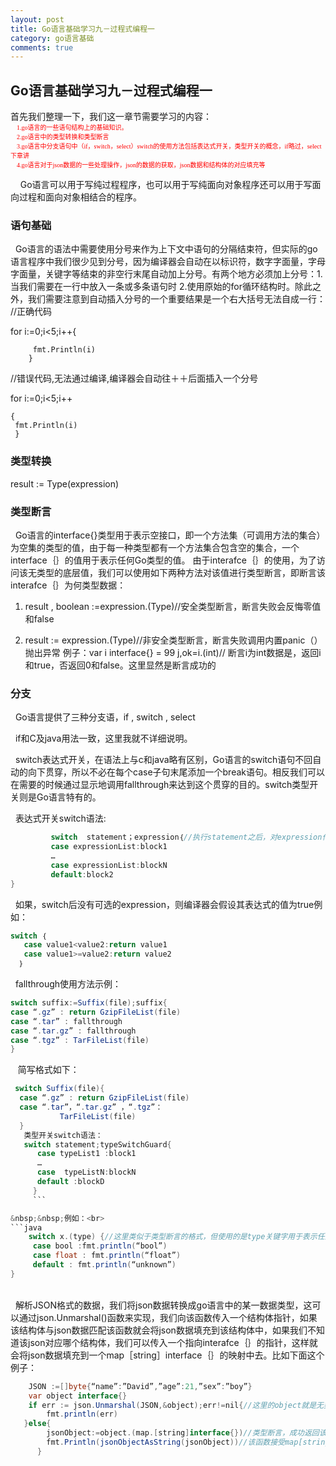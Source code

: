 ```yaml
---
layout: post
title: Go语言基础学习九－过程式编程一
category: go语言基础
comments: true
---
```

## Go语言基础学习九－过程式编程一
   首先我们整理一下，我们这一章节需要学习的内容：
   <font color=red size=1 face=“黑体”>
  <br> &nbsp;&nbsp;&nbsp;&nbsp;1.go语言的一些语句结构上的基础知识。<br>
   &nbsp;&nbsp;&nbsp;&nbsp;2.go语言中的类型转换和类型断言<br>
   &nbsp;&nbsp;&nbsp;&nbsp;3.go语言中分支语句中（if，switch，select）switch的使用方法包括表达式开关，类型开关的概念，if略过，select下章讲<br>
   &nbsp;&nbsp;&nbsp;&nbsp;4.go语言对于json数据的一些处理操作，json的数据的获取，json数据和结构体的对应填充等</font>
   
   
&nbsp;&nbsp;&nbsp;&nbsp;Go语言可以用于写纯过程程序，也可以用于写纯面向对象程序还可以用于写面向过程和面向对象相结合的程序。
   
### 语句基础
   
&nbsp;&nbsp;Go语言的语法中需要使用分号来作为上下文中语句的分隔结束符，但实际的go语言程序中我们很少见到分号，因为编译器会自动在以标识符，数字字面量，字母字面量，关键字等结束的非空行末尾自动加上分号。有两个地方必须加上分号：1.当我们需要在一行中放入一条或多条语句时 2.使用原始的for循环结构时。除此之外，我们需要注意到自动插入分号的一个重要结果是一个右大括号无法自成一行：
//正确代码   
  
  for i:=0;i<5;i++{
  
         fmt.Println(i)
        }
        
//错误代码,无法通过编译,编译器会自动往＋＋后面插入一个分号
   
   for i:=0;i<5;i++
   
    {
     fmt.Println(i)
     }

### 类型转换 

result := Type(expression)

### 类型断言

&nbsp;&nbsp;Go语言的interface{}类型用于表示空接口，即一个方法集（可调用方法的集合）为空集的类型的值，由于每一种类型都有一个方法集合包含空的集合，一个interface｛｝的值用于表示任何Go类型的值。
由于interafce｛｝的使用，为了访问该无类型的底层值，我们可以使用如下两种方法对该值进行类型断言，即断言该interafce｛｝为何类型数据：
     
  1. result , boolean :=expression.(Type)//安全类型断言，断言失败会反悔零值和false
     
  2.  result := expression.(Type)//非安全类型断言，断言失败调用内置panic（）抛出异常
例子：var i interface{} = 99
         j,ok=i.(int)// 断言i为int数据是，返回i和true，否返回0和false。这里显然是断言成功的

### 分支
&nbsp;&nbsp;Go语言提供了三种分支语，if , switch , select

&nbsp;&nbsp;if和C及java用法一致，这里我就不详细说明。
           
&nbsp;&nbsp;switch表达式开关，在语法上与c和java略有区别，Go语言的switch语句不回自动的向下贯穿，所以不必在每个case子句末尾添加一个break语句。相反我们可以在需要的时候通过显示地调用fallthrough来达到这个贯穿的目的。switch类型开关则是Go语言特有的。

&nbsp;&nbsp;表达式开关switch语法:           
```java                  
         switch  statement；expression｛//执行statement之后，对expression作判断
         case expressionList:block1
         …
         case expressionList:blockN
         default:block2
}
```
            
&nbsp;&nbsp;如果，switch后没有可选的expression，则编译器会假设其表达式的值为true例如：<br>
  ```java
 switch ｛
     case value1<value2:return value1
     case value1>=value2:return value2
    ｝
  ```

&nbsp;&nbsp;fallthrough使用方法示例：<br>
 ```java
switch suffix:=Suffix(file);suffix{
 case “.gz” : return GzipFileList(file)
 case “.tar” : fallthrough
 case “.tar.gz” : fallthrough
 case “.tgz” : TarFileList(file)
 }
  ```
   
&nbsp;&nbsp; 简写格式如下：<br>
   ```java
    switch Suffix(file){
     case “.gz” : return GzipFileList(file)
     case “.tar”，“.tar.gz” ，“.tgz”：
              TarFileList(file)
     }
      类型开关switch语法：
      switch statement;typeSwitchGuard{
         case typeList1 :block1
         …
         case  typeListN:blockN
         default :blockD
        }
        ```
   
&nbsp;&nbsp;例如：<br>
   ```java
       switch x.(type) {//这里类似于类型断言的格式，但使用的是type关键字用于表示任意类型
        case bool :fmt.println(“bool”)
        case float : fmt.println(“float”)
        default : fmt.println(“unknown”)
}
```

<br>&nbsp;&nbsp;解析JSON格式的数据，我们将json数据转换成go语言中的某一数据类型，这可以通过json.Unmarshal()函数来实现，我们向该函数传入一个结构体指针，如果该结构体与json数据匹配该函数就会将json数据填充到该结构体中，如果我们不知道该json对应哪个结构体，我们可以传入一个指向interafce｛｝的指针，这样就会将json数据填充到一个map［string］interface｛｝的映射中去。比如下面这个例子：<br>


```java
    JSON :=[]byte{“name”:”David”,”age”:21,”sex”:”boy”}
    var object interface{}
    if err := json.Unmarshal(JSON,&object);err!=nil{//这里的object就是无类型的interface｛｝指针自动将son数据转换成map［string］interface｛｝类型数据,但是如果我们知道该 json的数据结构，我们可以将相应结构体指针传入到该函数中去，该函数会帮我们自动填充数据，相当于将json数据填充到一个java的bean类中一样
        fmt.println(err)
   }else{
        jsonObject:=object.(map.[string]interface{})//类型断言，成功返回该类型数据
        fmt.Println(jsonObjectAsString(jsonObject))//该函数接受map[string]interface{}类型变量并转换成字符串，该函数的实现我就不展示了。
      }
```

